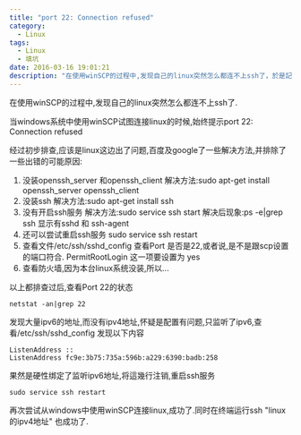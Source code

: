 ```yaml
---
title: "port 22: Connection refused" 
category:
  - Linux
tags:
  - Linux
  - 填坑
date: 2016-03-16 19:01:21
description: "在使用winSCP的过程中,发现自己的linux突然怎么都连不上ssh了，於是記錄下來填坑的過程"
---
```


在使用winSCP的过程中,发现自己的linux突然怎么都连不上ssh了.

当windows系统中使用winSCP试图连接linux的时候,始终提示port 22: Connection refused

经过初步排查,应该是linux这边出了问题,百度及google了一些解决方法,并排除了一些出错的可能原因:
1. 没装openssh_server 和openssh_client   解决方法:sudo apt-get install openssh_server openssh_client
2. 没装ssh  解决方法:sudo apt-get install ssh
3. 没有开启ssh服务   解决方法:sudo service ssh start     解决后现象:ps -e|grep ssh         显示有sshd    和   ssh-agent  
4. 还可以尝试重启ssh服务    sudo service ssh restart
5. 查看文件/etc/ssh/sshd_config     查看Port  是否是22,或者说,是不是跟scp设置的端口符合.   PermitRootLogin 这一项要设置为 yes  
6. 查看防火墙,因为本台linux系统没装,所以...


以上都排查过后,查看Port 22的状态    
```
netstat -an|grep 22
```
发现大量ipv6的地址,而没有ipv4地址,怀疑是配置有问题,只监听了ipv6,查看/etc/ssh/sshd_config  发现以下内容
```
ListenAddress ::
ListenAddress fc9e:3b75:735a:596b:a229:6390:badb:258
```
果然是硬性绑定了监听ipv6地址,将這幾行注销,重启ssh服务   
```
sudo service ssh restart
```
再次尝试从windows中使用winSCP连接linux,成功了.同时在终端运行ssh "linux的ipv4地址"  也成功了.
